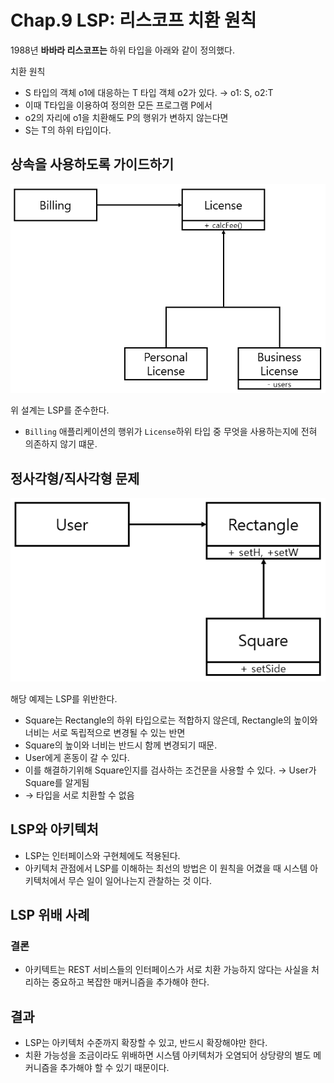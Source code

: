 # Chap.9 LSP: 리스코프 치환 원칙

1988년 **바바라 리스코프는** 하위 타입을 아래와 같이 정의했다.

치환 원칙

* S 타입의 객체 o1에 대응하는 T 타입 객체 o2가 있다. → o1: S, o2:T
* 이때 T타입을 이용하여 정의한 모든 프로그램 P에서
* o2의 자리에 o1을  치환해도 P의 행위가 변하지 않는다면
* S는 T의 하위 타입이다.

## 상속을 사용하도록 가이드하기

![&#xB3C4;&#xC11C; &quot;Clean Architecture&quot; 3&#xBD80; 9&#xC7A5; &#xADF8;&#xB9BC; 9.1](../.gitbook/assets/untitled%20%281%29.png)

위 설계는 LSP를 준수한다.

* `Billing` 애플리케이션의 행위가 `License`하위 타입 중 무엇을 사용하는지에 전혀 의존하지 않기 떄문.

## 정사각형/직사각형 문제

![&#xB3C4;&#xC11C; &quot;Clean Architecture&quot; 3&#xBD80; 9&#xC7A5; &#xADF8;&#xB9BC; 9.2](../.gitbook/assets/untitled2.png)

해당 예제는 LSP를 위반한다.

* Square는 Rectangle의 하위 타입으로는 적합하지 않은데, Rectangle의 높이와 너비는 서로 독립적으로 변경될 수 있는 반면
* Square의 높이와 너비는 반드시 함께 변경되기 때문.
* User에게 혼동이 갈 수 있다.
* 이를 해결하기위해 Square인지를 검사하는 조건문을 사용할 수 있다. → User가 Square를 알게됨
* → 타입을 서로 치환할 수 없음

## LSP와 아키텍처

* LSP는 인터페이스와 구현체에도 적용된다.
* 아키텍처 관점에서 LSP를 이해하는 최선의 방법은 이 원칙을 어겼을 때 시스템 아키텍처에서 무슨 일이 일어나는지 관찰하는 것 이다.

## LSP 위배 사례

### 결론

* 아키텍트는 REST 서비스들의 인터페이스가 서로 치환 가능하지 않다는 사실을 처리하는 중요하고 복잡한 매커니즘을 추가해야 한다.

## 결과

* LSP는 아키텍처 수준까지 확장할 수 있고, 반드시 확장해야만 한다.
* 치환 가능성을 조금이라도 위배하면 시스템 아키텍처가 오염되어 상당량의 별도 메커니즘을 추가해야 할 수 있기 때문이다.

